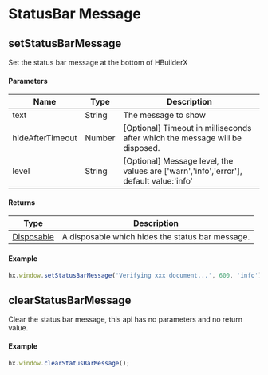 # StatusBar Message

## setStatusBarMessage

Set the status bar message at the bottom of HBuilderX

#### Parameters

|Name							|Type		|Description																																																															|
|--								|--			|--																																																																				|
|text							|String	|The message to show																																																													|
|hideAfterTimeout	|Number	|[Optional] Timeout in milliseconds after which the message will be disposed.	|
|level						|String	|[Optional] Message level, the values are ['warn','info','error'], default value:'info'																										|

#### Returns

|Type																							|Description																			|
|--																								|--																								|
|[Disposable](/ExtensionDocs/Api/other/Disposable)|A disposable which hides the status bar message.	|


#### Example

``` javascript
hx.window.setStatusBarMessage('Verifying xxx document...', 600, 'info');
```


## clearStatusBarMessage

Clear the status bar message, this api has no parameters and no return value.

#### Example

``` javascript
hx.window.clearStatusBarMessage();
```

